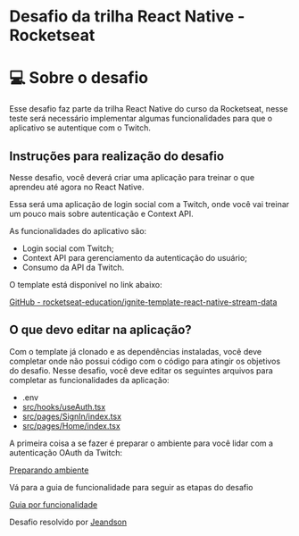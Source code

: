 # Desafio da trilha React Native - Rocketseat

# 💻 Sobre o desafio

Esse desafio faz parte da trilha React Native do curso da Rocketseat, nesse teste será necessário implementar algumas funcionalidades para que o aplicativo se autentique com o Twitch. 

## Instruções para realização do desafio

Nesse desafio, você deverá criar uma aplicação para treinar o que aprendeu até agora no React Native.

Essa será uma aplicação de login social com a Twitch, onde você vai treinar um pouco mais sobre autenticação e Context API.

As funcionalidades do aplicativo são:

- Login social com Twitch;
- Context API para gerenciamento da autenticação do usuário;
- Consumo da API da Twitch.

O template está disponível no link abaixo:

[GitHub - rocketseat-education/ignite-template-react-native-stream-data](https://github.com/rocketseat-education/ignite-template-react-native-stream-data)



## O que devo editar na aplicação?

Com o template já clonado e as dependências instaladas, você deve completar onde não possui código com o código para atingir os objetivos do desafio. Nesse desafio, você deve editar os seguintes arquivos para completar as funcionalidades da aplicação:

- .env
- [src/hooks/useAuth.tsx](https://github.com/rocketseat-education/ignite-template-react-native-stream-data/blob/master/src/hooks/useAuth.tsx)
- [src/pages/SignIn/index.tsx](https://github.com/rocketseat-education/ignite-template-react-native-stream-data/blob/master/src/screens/SignIn/index.tsx)
- [src/pages/Home/index.tsx](https://github.com/rocketseat-education/ignite-template-react-native-stream-data/blob/master/src/screens/Home/index.tsx)

A primeira coisa a se fazer é preparar o ambiente para você lidar com a autenticação OAuth da Twitch:

[Preparando ambiente](https://www.notion.so/Preparando-ambiente-3ca815f6798f45b1a92f76a41d59c7bb)

Vá para a guia de funcionalidade para seguir as etapas do desafio

[Guia por funcionalidade](https://www.notion.so/Guia-por-funcionalidade-9d741030745d43d384c6d8fc1d033a22)



Desafio resolvido por [Jeandson](https://github.com/jeandsontb)